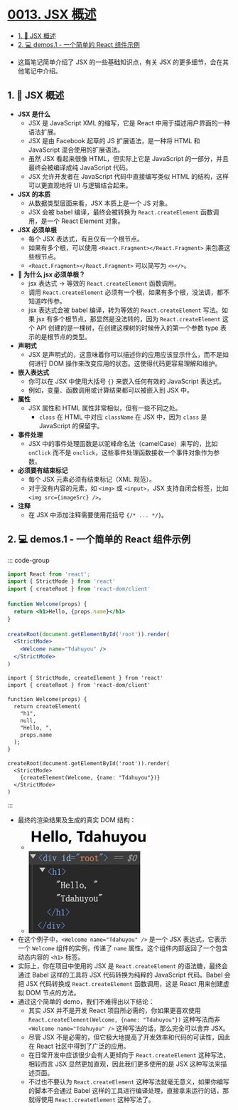 # [0013. JSX 概述](https://github.com/Tdahuyou/TNotes.react/tree/main/notes/0013.%20JSX%20%E6%A6%82%E8%BF%B0)

<!-- region:toc -->
- [1. 📒 JSX 概述](#1--jsx-概述)
- [2. 💻 demos.1 - 一个简单的 React 组件示例](#2--demos1---一个简单的-react-组件示例)
<!-- endregion:toc -->
- 这篇笔记简单介绍了 JSX 的一些基础知识点，有关 JSX 的更多细节，会在其他笔记中介绍。

## 1. 📒 JSX 概述

- **JSX 是什么**
  - JSX 是 JavaScript XML 的缩写，它是 React 中用于描述用户界面的一种语法扩展。
  - JSX 是由 Facebook 起草的 JS 扩展语法，是一种将 HTML 和 JavaScript 混合使用的扩展语法。
  - 虽然 JSX 看起来很像 HTML，但实际上它是 JavaScript 的一部分，并且最终会被编译成纯 JavaScript 代码。
  - JSX 允许开发者在 JavaScript 代码中直接编写类似 HTML 的结构，这样可以更直观地将 UI 与逻辑结合起来。
- **JSX 的本质**
  - 从数据类型层面来看，JSX 本质上是一个 JS 对象。
  - JSX 会被 babel 编译，最终会被转换为 `React.createElement` 函数调用，是一个 React Element 对象。
- **JSX 必须单根**
  - 每个 JSX 表达式，有且仅有一个根节点。
  - 如果有多个根，可以使用 `<React.Fragment></React.Fragment>` 来包裹这些根节点。
  - `<React.Fragment></React.Fragment>` 可以简写为 `<></>`。
- **🤔 为什么 jsx 必须单根？**
  - jsx 表达式 -> 等效的 `React.createElement` 函数调用。
  - 调用 `React.createElement` 必须有一个根，如果有多个根，没法调，都不知道咋传参。
  - jsx 表达式会被 babel 编译，转为等效的 `React.createElement` 写法。如果 jsx 有多个根节点，那显然是没法转的，因为 `React.createElement` 这个 API 创建的是一棵树，在创建这棵树的时候传入的第一个参数 type 表示的是根节点的类型。
- **声明式**
  - JSX 是声明式的，这意味着你可以描述你的应用应该显示什么，而不是如何进行 DOM 操作来改变应用的状态。这使得代码更容易理解和维护。
- **嵌入表达式**
  - 你可以在 JSX 中使用大括号 `{}` 来嵌入任何有效的 JavaScript 表达式。
  - 例如，变量、函数调用或计算结果都可以被嵌入到 JSX 中。
- **属性**
  - JSX 属性和 HTML 属性非常相似，但有一些不同之处。
    - `class` 在 HTML 中对应 `className` 在 JSX 中，因为 `class` 是 JavaScript 的保留字。
- **事件处理**
  - JSX 中的事件处理函数是以驼峰命名法（camelCase）来写的，比如 `onClick` 而不是 `onclick`，这些事件处理函数接收一个事件对象作为参数。
- **必须要有结束标记**
  - 每个 JSX 元素必须有结束标记（XML 规范）。
  - 对于没有内容的元素，如 `<img>` 或 `<input>`，JSX 支持自闭合标签，比如 `<img src={imageSrc} />`。
- **注释**
  - 在 JSX 中添加注释需要使用花括号 `{/* ... */}`。

## 2. 💻 demos.1 - 一个简单的 React 组件示例

::: code-group

```jsx [jsx 式写法]
import React from 'react';
import { StrictMode } from 'react'
import { createRoot } from 'react-dom/client'

function Welcome(props) {
  return <h1>Hello, {props.name}</h1>
}

createRoot(document.getElementById('root')).render(
  <StrictMode>
    <Welcome name="Tdahuyou" />
  </StrictMode>
)
```

```jsx{4-11,15} [React.createElement 式写法]
import { StrictMode, createElement } from 'react'
import { createRoot } from 'react-dom/client'

function Welcome(props) {
  return createElement(
    "h1",
    null,
    "Hello, ",
    props.name
  );
}

createRoot(document.getElementById('root')).render(
  <StrictMode>
    {createElement(Welcome, {name: "Tdahuyou"})}
  </StrictMode>
)
```

:::

- 最终的渲染结果及生成的真实 DOM 结构：
  - ![](assets/2025-01-17-16-51-14.png)
  - ![](assets/2025-01-17-16-51-55.png)
- 在这个例子中，`<Welcome name="Tdahuyou" />` 是一个 JSX 表达式，它表示一个 `Welcome` 组件的实例，传递了 `name` 属性。这个组件内部返回了一个包含动态内容的 `<h1>` 标签。
- 实际上，你在项目中使用的 JSX 是 `React.createElement` 的语法糖，最终会通过 Babel 这样的工具将 JSX 代码转换为纯粹的 JavaScript 代码。Babel 会把 JSX 代码转换成 `React.createElement` 函数调用，这是 React 用来创建虚拟 DOM 节点的方法。
- 通过这个简单的 demo，我们不难得出以下结论：
  - 其实 JSX 并不是开发 React 项目所必需的，你如果更喜欢使用 `React.createElement(Welcome, {name: "Tdahuyou"})` 这种写法而非 `<Welcome name="Tdahuyou" />` 这种写法的话，那么完全可以舍弃 JSX。
  - 尽管 JSX 不是必需的，但它极大地提高了开发效率和代码的可读性，因此在 React 社区中得到了广泛的应用。
  - 在日常开发中应该很少会有人更倾向于 `React.createElement` 这种写法，相较而言 JSX 显然更加直观，因此我们更多使用的是 JSX 这种写法来描述页面。
  - 不过也不要认为 `React.createElement` 这种写法就毫无意义，如果你编写的脚本不会通过 Babel 这样的工具进行编译处理，直接拿来运行的话，那就得使用 `React.createElement` 这种写法了。
